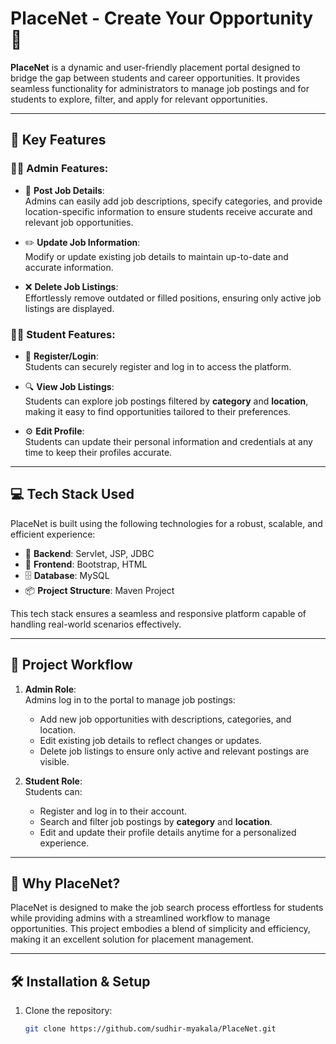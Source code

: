 # PlaceNet - Create Your Opportunity 🌟

**PlaceNet** is a dynamic and user-friendly placement portal designed to bridge the gap between students and career opportunities. It provides seamless functionality for administrators to manage job postings and for students to explore, filter, and apply for relevant opportunities.

---

## 🔑 Key Features

### 👨‍💼 Admin Features:
- 📝 **Post Job Details**:  
  Admins can easily add job descriptions, specify categories, and provide location-specific information to ensure students receive accurate and relevant job opportunities.

- ✏️ **Update Job Information**:  
  Modify or update existing job details to maintain up-to-date and accurate information.

- ❌ **Delete Job Listings**:  
  Effortlessly remove outdated or filled positions, ensuring only active job listings are displayed.

### 👩‍🎓 Student Features:
- 🔐 **Register/Login**:  
  Students can securely register and log in to access the platform.

- 🔍 **View Job Listings**:  
  Students can explore job postings filtered by **category** and **location**, making it easy to find opportunities tailored to their preferences.

- ⚙️ **Edit Profile**:  
  Students can update their personal information and credentials at any time to keep their profiles accurate.

---

## 💻 Tech Stack Used
PlaceNet is built using the following technologies for a robust, scalable, and efficient experience:

- 🔧 **Backend**: Servlet, JSP, JDBC  
- 🎨 **Frontend**: Bootstrap, HTML  
- 🗄️ **Database**: MySQL  
- 📦 **Project Structure**: Maven Project  

This tech stack ensures a seamless and responsive platform capable of handling real-world scenarios effectively.

---

## 🚀 Project Workflow

1. **Admin Role**:  
   Admins log in to the portal to manage job postings:
   - Add new job opportunities with descriptions, categories, and location.
   - Edit existing job details to reflect changes or updates.
   - Delete job listings to ensure only active and relevant postings are visible.

2. **Student Role**:  
   Students can:
   - Register and log in to their account.
   - Search and filter job postings by **category** and **location**.
   - Edit and update their profile details anytime for a personalized experience.

---

## 🎯 Why PlaceNet?
PlaceNet is designed to make the job search process effortless for students while providing admins with a streamlined workflow to manage opportunities. This project embodies a blend of simplicity and efficiency, making it an excellent solution for placement management.

---

## 🛠️ Installation & Setup

1. Clone the repository:
   ```bash
   git clone https://github.com/sudhir-myakala/PlaceNet.git
